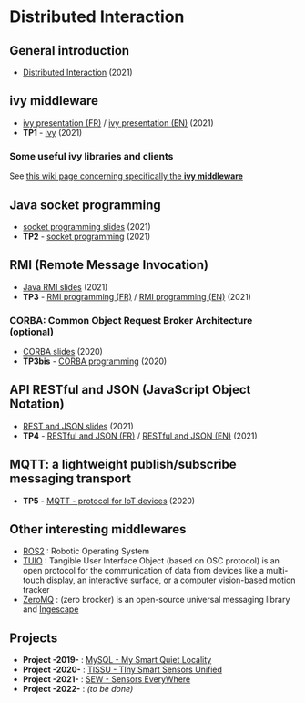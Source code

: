 # Distributed Interaction

## General introduction
* [Distributed Interaction](https://github.com/truillet/upssitech/blob/master/SRI/3A/ID/Cours/ID_intro_2022.pdf) (2021)

## ivy middleware
* [ivy presentation (FR)](https://github.com/truillet/upssitech/blob/master/SRI/3A/ID/Cours/C_ivy_2.5.pdf) / [ivy presentation (EN)](https://github.com/truillet/upssitech/blob/master/SRI/3A/ID/Cours/C_ivy_2.5en.pdf) (2021)
* **TP1** - [ivy](https://github.com/truillet/upssitech/blob/master/SRI/3A/ID/TP/TP_ivy.3.4.pdf) (2021)

### Some useful ivy libraries and clients ###
See [this wiki page concerning specifically the **ivy middleware**](https://github.com/truillet/ivy/blob/master/README.md)

## Java socket programming
* [socket programming slides](https://github.com/truillet/upssitech/blob/master/SRI/3A/ID/Cours/sockets_2021.pdf) (2021)
* **TP2** - [socket programming](https://github.com/truillet/upssitech/blob/master/SRI/3A/ID/TP/sockets_2.4.pdf) (2021)

## RMI (Remote Message Invocation)
* [Java RMI slides](https://github.com/truillet/upssitech/blob/master/SRI/3A/ID/Cours/RMI_2021.pdf) (2021)
* **TP3** - [RMI programming (FR)](https://github.com/truillet/upssitech/blob/master/SRI/3A/ID/TP/RMI-2_3.pdf) / [RMI programming (EN)](https://github.com/truillet/upssitech/blob/master/SRI/3A/ID/TP/RMI-2_3en.pdf) (2021)

### CORBA: Common Object Request Broker Architecture **(optional)**
* [CORBA slides](https://github.com/truillet/upssitech/blob/master/SRI/3A/ID/Cours/CORBA-2020.pdf) (2020)
* **TP3bis** - [CORBA programming](https://github.com/truillet/upssitech/blob/master/SRI/3A/ID/TP/CORBA-3.4.pdf) (2020)

## API RESTful and JSON (JavaScript Object Notation) 
* [REST and JSON slides](https://github.com/truillet/upssitech/blob/master/SRI/3A/ID/Cours/REST_JSON.pdf) (2021)
* **TP4** - [RESTful and JSON (FR)](https://github.com/truillet/upssitech/blob/master/SRI/3A/ID/TP/REST_JSON-1.6.pdf) / [RESTful and JSON (EN)](https://github.com/truillet/upssitech/blob/master/SRI/3A/ID/TP/REST_JSON-1.6en.pdf) (2021)

## MQTT: a lightweight publish/subscribe messaging transport
* **TP5** - [MQTT - protocol for IoT devices](https://github.com/truillet/upssitech/blob/master/SRI/3A/ID/TP/MQTT-1.5.pdf) (2020)


## Other interesting middlewares
* [ROS2](https://github.com/ros2) : Robotic Operating System
* [TUIO](https://www.tuio.org) : Tangible User Interface Object (based on OSC protocol) is an open protocol for the communication of data from devices like a multi-touch display, an interactive surface, or a computer vision-based motion tracker
* [ZeroMQ](https://zeromq.org) : (zero brocker) is an open-source universal messaging library and [Ingescape](https://github.com/zeromq/ingescape)

## Projects
* **Project -2019-** : [MySQL - My Smart Quiet Locality](https://github.com/truillet/upssitech/blob/master/SRI/3A/ID/TP/Projet-2019_v1.0.pdf)
* **Project -2020-** : [TISSU - TIny Smart Sensors Unified](https://github.com/truillet/upssitech/blob/master/SRI/3A/ID/TP/Projet-2020_v1.0.pdf)
* **Project -2021-** : [SEW - Sensors EveryWhere](https://github.com/truillet/upssitech/blob/master/SRI/3A/ID/TP/Projet-2021_v1.0.pdf)
* **Project -2022-** : *(to be done)*
